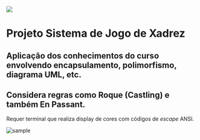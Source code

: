 <img src="https://img.shields.io/static/v1?label=Java&message=11&color=yellow">

# Projeto Sistema de Jogo de Xadrez

## Aplicação dos conhecimentos do curso envolvendo encapsulamento, polimorfismo, diagrama UML, etc.

## Considera regras como Roque (Castling) e também En Passant. 

Requer terminal que realiza display de cores com códigos de <i>escape</i> ANSI.

<image src="https://raw.githubusercontent.com/BruE0/java-completo-2020/master/javaCompleto2020Chess/sample.png" alt="sample">